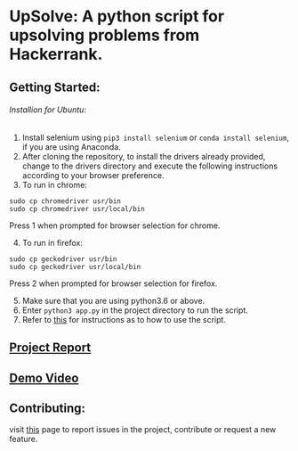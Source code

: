 # UpSolve: A python script for upsolving problems from Hackerrank.
## Getting Started:
###### Installion for Ubuntu:
1. Install selenium using `pip3 install selenium` or `conda install selenium`, if you are using Anaconda.
2. After cloning the repository, to install the drivers already provided, change to the drivers directory and execute the following instructions according to your browser preference.
2. To run in chrome: 
```
sudo cp chromedriver usr/bin
sudo cp chromedriver usr/local/bin
```
Press 1 when prompted for browser selection for chrome. 

4. To run in firefox: 
```
sudo cp geckodriver usr/bin
sudo cp geckodriver usr/local/bin
```
Press 2 when prompted for browser selection for firefox.

5. Make sure that you are using python3.6 or above.
6. Enter `python3 app.py` in the project directory to run the script.
7. Refer to [this]() for instructions as to how to use the script.

## [Project Report]()
## [Demo Video]()

## Contributing:
visit [this](https://github.com/masterchief01/UpSolve/issues) page to report issues in the project, contribute or request a new feature.
